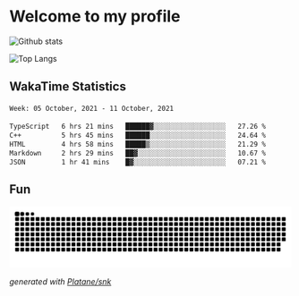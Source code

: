 # Welcome to my profile

![Github stats](https://github-readme-stats.vercel.app/api?username=xinthose&show_icons=true&theme=radical&count_private=true)

![Top Langs](https://github-readme-stats.vercel.app/api/top-langs/?username=xinthose)

## WakaTime Statistics
<!--START_SECTION:waka-->
```text
Week: 05 October, 2021 - 11 October, 2021

TypeScript   6 hrs 21 mins   ██████▓░░░░░░░░░░░░░░░░░░   27.26 % 
C++          5 hrs 45 mins   ██████░░░░░░░░░░░░░░░░░░░   24.64 % 
HTML         4 hrs 58 mins   █████▒░░░░░░░░░░░░░░░░░░░   21.29 % 
Markdown     2 hrs 29 mins   ██▓░░░░░░░░░░░░░░░░░░░░░░   10.67 % 
JSON         1 hr 41 mins    █▓░░░░░░░░░░░░░░░░░░░░░░░   07.21 % 
```
<!--END_SECTION:waka-->

## Fun
![github contribution grid snake animation](https://raw.githubusercontent.com/xinthose/xinthose/output/github-contribution-grid-snake.svg)

_generated with [Platane/snk](https://github.com/Platane/snk)_
